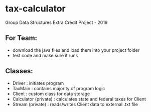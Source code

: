 # tax-calculator
Group Data Structures Extra Credit Project - 2019

## For Team:
- download the java files and load them into your project folder
- test code and make sure it runs

## Classes:
- Driver : initiates program
- TaxMain : contains majority of program logic
- Client : custom class for data storage
- Calculator (private) : calculates state and federal taxes for Client
- Stream (private) : reads/writes Client data to external .txt file
